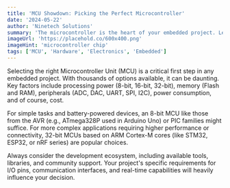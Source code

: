```yaml
---
title: 'MCU Showdown: Picking the Perfect Microcontroller'
date: '2024-05-22'
author: 'Ninetech Solutions'
summary: 'The microcontroller is the heart of your embedded project. Learn key factors to consider when choosing the right one for your needs.'
imageUrl: 'https://placehold.co/600x400.png'
imageHint: 'microcontroller chip'
tags: ['MCU', 'Hardware', 'Electronics', 'Embedded']
---
```


Selecting the right Microcontroller Unit (MCU) is a critical first step in any embedded project. With thousands of options available, it can be daunting. Key factors include processing power (8-bit, 16-bit, 32-bit), memory (Flash and RAM), peripherals (ADC, DAC, UART, SPI, I2C), power consumption, and of course, cost.

For simple tasks and battery-powered devices, an 8-bit MCU like those from the AVR (e.g., ATmega328P used in Arduino Uno) or PIC families might suffice. For more complex applications requiring higher performance or connectivity, 32-bit MCUs based on ARM Cortex-M cores (like STM32, ESP32, or nRF series) are popular choices.

Always consider the development ecosystem, including available tools, libraries, and community support. Your project's specific requirements for I/O pins, communication interfaces, and real-time capabilities will heavily influence your decision.
